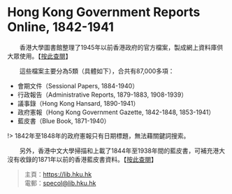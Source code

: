 # Hong Kong Government Reports Online, 1842-1941

　　香港大學圖書館整理了1945年以前香港政府的官方檔案，製成網上資料庫供大眾使用。【[按此查閱](https://sunzi.lib.hku.hk/hkgro/index.jsp "Hong Kong Government Reports Online, 1842-1941")】

　　這些檔案主要分為5類（具體如下），合共有87,000多項：
- 會期文件（Sessional Papers, 1884-1940）
- 行政報告（Administrative Reports, 1879-1883, 1908-1939）
- 議事錄（Hong Kong Hansard, 1890-1941）
- 政府憲報（Hong Kong Government Gazette, 1842-1848, 1853-1941）
- 藍皮書（Blue Book, 1871-1940）

!> 1842年至1848年的政府憲報只有日期標題，無法藉關鍵詞搜索。

　　另外，香港中文大學掃描和上載了1844年至1938年間的藍皮書，可補充港大沒有收錄的1871年以前的香港藍皮書資料。【[按此查閱](https://hkhiso.itsc.cuhk.edu.hk/history/node/4894 "Hong Kong Blue Books, 1844-1938")】

  
> 主頁：<https://lib.hku.hk>  
> 電郵：<specol@lib.hku.hk>
